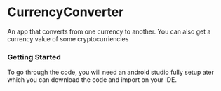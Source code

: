 # CurrencyConverter
An app that converts from one currency to another. You can also get a currency value of some cryptocurriencies

### Getting Started

To go through the code, you will need an android studio fully setup ater which you can download the code and import on your IDE.
